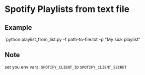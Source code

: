 # Spotify Playlists from text file

## Example

`python playlist_from_list.py -f path-to-file.txt -p "My sick playlist"

## Note
set you env vars:
`SPOTIFY_CLIENT_ID`
`SPOTIFY_CLIENT_SECRET`